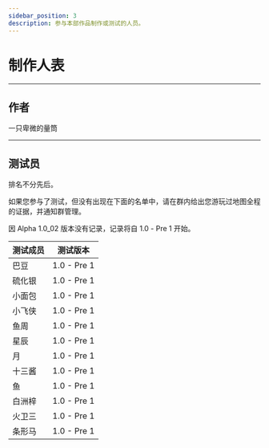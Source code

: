 ```yaml
---
sidebar_position: 3
description: 参与本部作品制作或测试的人员。
---
```


# 制作人表

---

## 作者

一只卑微的量筒

---

## 测试员

排名不分先后。

如果您参与了测试，但没有出现在下面的名单中，请在群内给出您游玩过地图全程的证据，并通知群管理。

因 Alpha 1.0_02 版本没有记录，记录将自 1.0 - Pre 1 开始。

| 测试成员 | 测试版本 |
| --- | --- |
| 巴豆 | 1.0 - Pre 1 |
| 硫化银 | 1.0 - Pre 1 |
| 小面包 | 1.0 - Pre 1 |
| 小飞侠 | 1.0 - Pre 1 |
| 鱼周 | 1.0 - Pre 1 |
| 星辰 | 1.0 - Pre 1 |
| 月 | 1.0 - Pre 1 |
| 十三酱 | 1.0 - Pre 1 |
| 鱼 | 1.0 - Pre 1 |
| 白洲梓 | 1.0 - Pre 1 |
| 火卫三 | 1.0 - Pre 1 |
| 条形马 | 1.0 - Pre 1 |
